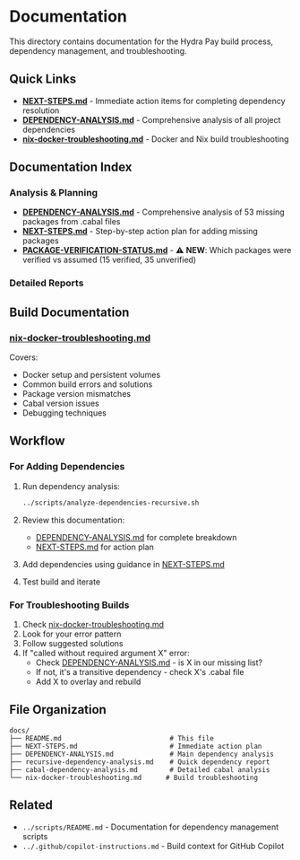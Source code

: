 # Documentation

This directory contains documentation for the Hydra Pay build process, dependency management, and troubleshooting.

## Quick Links

- **[NEXT-STEPS.md](NEXT-STEPS.md)** - Immediate action items for completing dependency resolution
- **[DEPENDENCY-ANALYSIS.md](DEPENDENCY-ANALYSIS.md)** - Comprehensive analysis of all project dependencies
- **[nix-docker-troubleshooting.md](nix-docker-troubleshooting.md)** - Docker and Nix build troubleshooting

## Documentation Index

### Analysis & Planning
- **[DEPENDENCY-ANALYSIS.md](DEPENDENCY-ANALYSIS.md)** - Comprehensive analysis of 53 missing packages from .cabal files
- **[NEXT-STEPS.md](NEXT-STEPS.md)** - Step-by-step action plan for adding missing packages
- **[PACKAGE-VERIFICATION-STATUS.md](PACKAGE-VERIFICATION-STATUS.md)** - ⚠️ **NEW**: Which packages were verified vs assumed (15 verified, 35 unverified)

### Detailed Reports

## Build Documentation

### [nix-docker-troubleshooting.md](nix-docker-troubleshooting.md)

Covers:
- Docker setup and persistent volumes
- Common build errors and solutions
- Package version mismatches
- Cabal version issues
- Debugging techniques

## Workflow

### For Adding Dependencies

1. Run dependency analysis:
   ```bash
   ../scripts/analyze-dependencies-recursive.sh
   ```

2. Review this documentation:
   - [DEPENDENCY-ANALYSIS.md](DEPENDENCY-ANALYSIS.md) for complete breakdown
   - [NEXT-STEPS.md](NEXT-STEPS.md) for action plan

3. Add dependencies using guidance in [NEXT-STEPS.md](NEXT-STEPS.md)

4. Test build and iterate

### For Troubleshooting Builds

1. Check [nix-docker-troubleshooting.md](nix-docker-troubleshooting.md)
2. Look for your error pattern
3. Follow suggested solutions
4. If "called without required argument X" error:
   - Check [DEPENDENCY-ANALYSIS.md](DEPENDENCY-ANALYSIS.md) - is X in our missing list?
   - If not, it's a transitive dependency - check X's .cabal file
   - Add X to overlay and rebuild

## File Organization

```
docs/
├── README.md                           # This file
├── NEXT-STEPS.md                       # Immediate action plan
├── DEPENDENCY-ANALYSIS.md              # Main dependency analysis
├── recursive-dependency-analysis.md    # Quick dependency report  
├── cabal-dependency-analysis.md        # Detailed cabal analysis
└── nix-docker-troubleshooting.md      # Build troubleshooting
```

## Related

- `../scripts/README.md` - Documentation for dependency management scripts
- `../.github/copilot-instructions.md` - Build context for GitHub Copilot
